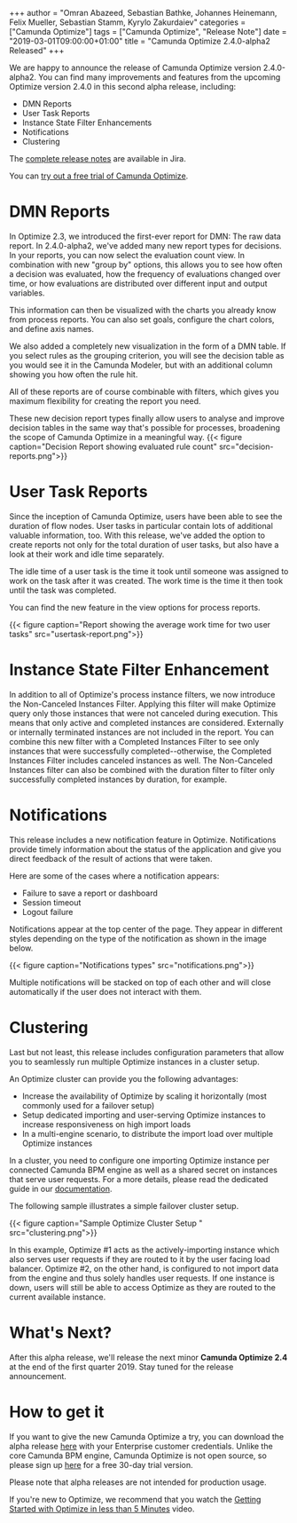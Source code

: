+++
author = "Omran Abazeed, Sebastian Bathke, Johannes Heinemann, Felix Mueller, Sebastian Stamm, Kyrylo Zakurdaiev"
categories = ["Camunda Optimize"]
tags = ["Camunda Optimize", "Release Note"]
date = "2019-03-01T09:00:00+01:00"
title = "Camunda Optimize 2.4.0-alpha2 Released"
+++

We are happy to announce the release of Camunda Optimize version 2.4.0-alpha2.
You can find many improvements and features from the upcoming Optimize version 2.4.0 in this second alpha release, including:

* DMN Reports
* User Task Reports
* Instance State Filter Enhancements
* Notifications
* Clustering

The [complete release notes](https://app.camunda.com/jira/secure/ReleaseNote.jspa?projectId=10730&version=15379) are available in Jira.

<!--more-->
You can [try out a free trial of Camunda Optimize](#how-to-get-it).

# DMN Reports
In Optimize 2.3, we introduced the first-ever report for DMN: The raw data report. In 2.4.0-alpha2, we've added many new report types for decisions. In your reports, you can now select the evaluation count view. In combination with new "group by" options, this allows you to see how often a decision was evaluated, how the frequency of evaluations changed over time, or how evaluations are distributed over different input and output variables.

This information can then be visualized with the charts you already know from process reports. You can also set goals, configure the chart colors, and define axis names.

We also added a completely new visualization in the form of a DMN table. If you select rules as the grouping criterion, you will see the decision table as you would see it in the Camunda Modeler, but with an additional column showing you how often the rule hit.

All of these reports are of course combinable with filters, which gives you maximum flexibility for creating the report you need.

These new decision report types finally allow users to analyse and improve decision tables in the same way that's possible for processes, broadening the scope of Camunda Optimize in a meaningful way.
{{< figure caption="Decision Report showing evaluated rule count" src="decision-reports.png">}}

# User Task Reports
Since the inception of Camunda Optimize, users have been able to see the duration of flow nodes. User tasks in particular contain lots of additional valuable information, too. With this release, we've added the option to create reports not only for the total duration of user tasks, but also have a look at their work and idle time separately.

The idle time of a user task is the time it took until someone was assigned to work on the task after it was created. The work time is the time it then took until the task was completed.

You can find the new feature in the view options for process reports.

{{< figure caption="Report showing the average work time for two user tasks" src="usertask-report.png">}}

# Instance State Filter Enhancement
In addition to all of Optimize's process instance filters, we now introduce the Non-Canceled Instances Filter. Applying this filter will make Optimize query only those instances that were not canceled during execution. This means that only active and completed instances are considered. Externally or internally terminated instances are not included in the report. You can combine this new filter with a Completed Instances Filter to see only instances that were successfully completed--otherwise, the Completed Instances Filter includes canceled instances as well. The Non-Canceled Instances filter can also be combined with the duration filter to filter only successfully completed instances by duration, for example. 

# Notifications
This release includes a new notification feature in Optimize. Notifications provide timely information about the status of the application and give you direct feedback of the result of actions that were taken.

Here are some of the cases where a notification appears: 

* Failure to save a report or dashboard
* Session timeout
* Logout failure

Notifications appear at the top center of the page. They appear in different styles depending on the type of the notification as shown in the image below. 

{{< figure caption="Notifications types" src="notifications.png">}}

Multiple notifications will be stacked on top of each other and will close automatically if the user does not interact with them.

# Clustering
Last but not least, this release includes configuration parameters that allow you to seamlessly run multiple Optimize instances in a cluster setup.

An Optimize cluster can provide you the following advantages:

* Increase the availability of Optimize by scaling it horizontally (most commonly used for a failover setup)
* Setup dedicated importing and user-serving Optimize instances to increase responsiveness on high import loads
* In a multi-engine scenario, to distribute the import load over multiple Optimize instances

In a cluster, you need to configure one importing Optimize instance per connected Camunda BPM engine as well as a shared secret on instances that serve user requests. For a more details, please read the dedicated guide in our [documentation](https://docs.camunda.org/optimize/latest/technical-guide/setup/clustering/).

The following sample illustrates a simple failover cluster setup.

{{< figure caption="Sample Optimize Cluster Setup " src="clustering.png">}}

In this example, Optimize #1 acts as the actively-importing instance which also serves user requests if they are routed to it by the user facing load balancer. Optimize #2, on the other hand, is configured to not import data from the engine and thus solely handles user requests. If one instance is down, users will still be able to access Optimize as they are routed to the current available instance.

# What's Next?

After this alpha release, we'll release the next minor **Camunda Optimize 2.4** at the end of the first quarter 2019. Stay tuned for the release announcement. 

# How to get it

If you want to give the new Camunda Optimize a try, you can download the alpha release [here](https://docs.camunda.org/enterprise/download/#camunda-optimize) with your Enterprise customer credentials. Unlike the core Camunda BPM engine, Camunda Optimize is not open source, so please sign up [here](https://camunda.com/download/enterprise/) for a free 30-day trial version.

Please note that alpha releases are not intended for production usage.

If you're new to Optimize, we recommend that you watch the [Getting Started with Optimize in less than 5 Minutes](https://camunda.com/learn/videos/getting-started-optimize/) video.
